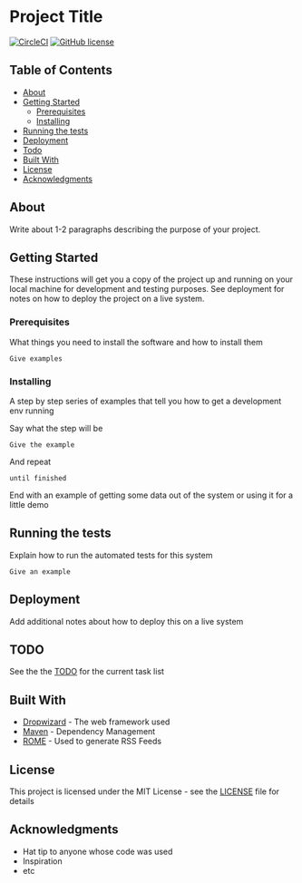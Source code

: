 # Project Title
[![CircleCI](https://circleci.com/gh/drkostas/template_python_project/tree/master.svg?style=svg)](https://circleci.com/gh/drkostas/template_python_project/tree/master)
[![GitHub license](https://img.shields.io/badge/license-GNU-blue.svg)](https://raw.githubusercontent.com/drkostas/template_python_project/master/LICENSE)

## Table of Contents
+ [About](#about)
+ [Getting Started](#getting_started)
    + [Prerequisites](#prerequisites)
    + [Installing](#installing)
+ [Running the tests](#tests)
+ [Deployment](#deployment)
+ [Todo](#todo)
+ [Built With](#built_with)
+ [License](#license)
+ [Acknowledgments](#acknowledgments)

## About <a name = "about"></a>
Write about 1-2 paragraphs describing the purpose of your project.

## Getting Started <a name = "getting_started"></a>

These instructions will get you a copy of the project up and running on your local machine for development and testing purposes. See deployment for notes on how to deploy the project on a live system.

### Prerequisites <a name = "prerequisites"></a>

What things you need to install the software and how to install them

```
Give examples
```

### Installing <a name = "installing"></a>

A step by step series of examples that tell you how to get a development env running

Say what the step will be

```
Give the example
```

And repeat

```
until finished
```

End with an example of getting some data out of the system or using it for a little demo

## Running the tests <a name = "tests"></a>

Explain how to run the automated tests for this system


```
Give an example
```

## Deployment <a name = "deployment"></a>

Add additional notes about how to deploy this on a live system

## TODO <a name = "todo"></a>

See the the [TODO](TODO.md) for the current task list

## Built With <a name = "built_with"></a>

* [Dropwizard](http://www.dropwizard.io/1.0.2/docs/) - The web framework used
* [Maven](https://maven.apache.org/) - Dependency Management
* [ROME](https://rometools.github.io/rome/) - Used to generate RSS Feeds


## License <a name = "license"></a>

This project is licensed under the MIT License - see the [LICENSE](LICENSE) file for details

## Acknowledgments <a name = "acknowledgments"></a>

* Hat tip to anyone whose code was used
* Inspiration
* etc
